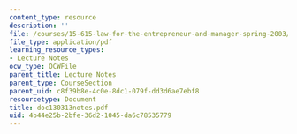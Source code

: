 ```yaml
---
content_type: resource
description: ''
file: /courses/15-615-law-for-the-entrepreneur-and-manager-spring-2003/4b44e25b2bfe36d21045da6c78535779_doc130313notes.pdf
file_type: application/pdf
learning_resource_types:
- Lecture Notes
ocw_type: OCWFile
parent_title: Lecture Notes
parent_type: CourseSection
parent_uid: c8f39b8e-4c0e-8dc1-079f-dd3d6ae7ebf8
resourcetype: Document
title: doc130313notes.pdf
uid: 4b44e25b-2bfe-36d2-1045-da6c78535779
---
```

